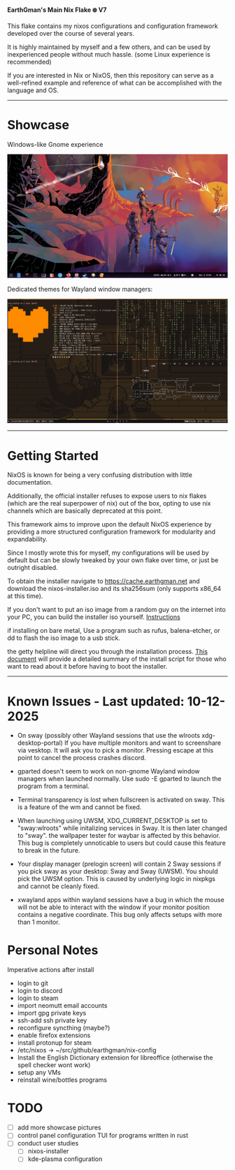 **EarthGman's Main Nix Flake ❄️ V7**

This flake contains my nixos configurations and configuration framework developed over the course of several years.

It is highly maintained by myself and a few others, and can be used by inexperienced people without much hassle. (some Linux experience is recommended)

If you are interested in Nix or NixOS, then this repository can serve as a well-refined example and reference of what can be accomplished with the language and OS.

------------------------------------------------------------------------
# Showcase

Windows-like Gnome experience

![gnome](https://raw.githubusercontent.com/EarthGman/nix-config/refs/heads/main/.github/ror-gnome.png)

Dedicated themes for Wayland window managers:

![sway](https://raw.githubusercontent.com/EarthGman/nix-config/refs/heads/main/.github/undertale-sway.png)

------------------------------------------------------------------------
# Getting Started

NixOS is known for being a very confusing distribution with little documentation.

Additionally, the official installer refuses to expose users to nix flakes (which are the real superpower of nix) out of the box, opting to use nix channels which are basically deprecated at this point.

This framework aims to improve upon the default NixOS experience by providing a more structured configuration framework for modularity and expandability.

Since I mostly wrote this for myself, my configurations will be used by default but can be slowly tweaked by your own flake over time, or just be outright disabled.

To obtain the installer navigate to https://cache.earthgman.net and download the nixos-installer.iso and its sha256sum (only supports x86_64 at this time).

If you don't want to put an iso image from a random guy on the internet into your PC, you can build the installer iso yourself. [Instructions](https://github.com/EarthGman/nix-config/blob/main/docs/build-iso.md)

if installing on bare metal, Use a program such as rufus, balena-etcher, or dd to flash the iso image to a usb stick.

the getty helpline will direct you through the installation process. [This document](https://raw.githubusercontent.com/EarthGman/nix-config/blob/main/docs/install.md) will provide a detailed summary of the install script for those who want to read about it before having to boot the installer.

------------------------------------------------------------------------
# Known Issues - Last updated: 10-12-2025

- On sway (possibly other Wayland sessions that use the wlroots xdg-desktop-portal) If you have multiple monitors and want to screenshare via vesktop. It will ask you to pick a monitor.
  Pressing escape at this point to cancel the process crashes discord.
 
- gparted doesn't seem to work on non-gnome Wayland window managers when launched normally. Use sudo -E gparted to launch the program from a terminal.

- Terminal transparency is lost when fullscreen is activated on sway. This is a feature of the wm and cannot be fixed.

- When launching using UWSM, XDG_CURRENT_DESKTOP is set to "sway:wlroots" while initalizing services in Sway. It is then later changed to "sway". 
  the wallpaper tester for waybar is affected by this behavior.
  This bug is completely unnoticable to users but could cause this feature to break in the future.

- Your display manager (prelogin screen) will contain 2 Sway sessions if you pick sway as your desktop: Sway and Sway (UWSM). You should pick the UWSM option.
  This is caused by underlying logic in nixpkgs and cannot be cleanly fixed.

- xwayland apps within wayland sessions have a bug in which the mouse will not be able to interact with the window if your monitor position contains a negative coordinate.
  This bug only affects setups with more than 1 monitor.

# Personal Notes
Imperative actions after install
- login to git
- login to discord
- login to steam
- import neomutt email accounts
- import gpg private keys
- ssh-add ssh private key
- reconfigure syncthing (maybe?)
- enable firefox extensions
- install protonup for steam
- /etc/nixos -> ~/src/github/earthgman/nix-config
- Install the English Dictionary extension for libreoffice (otherwise the spell checker wont work)
- setup any VMs
- reinstall wine/bottles programs

# TODO
- [ ] add more showcase pictures
- [ ] control panel configuration TUI for programs written in rust
- [ ] conduct user studies
  - [ ] nixos-installer
  - [ ] kde-plasma configuration

